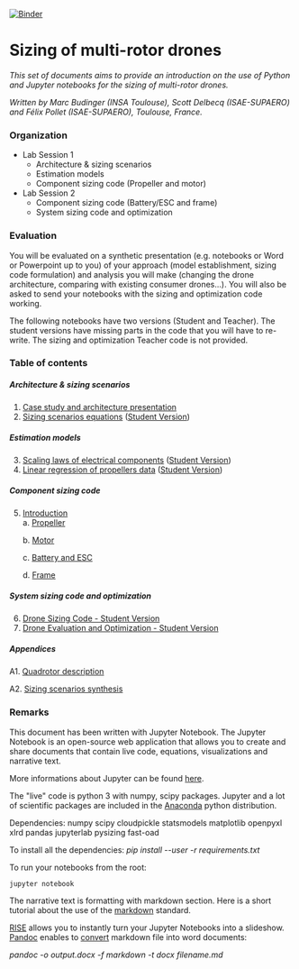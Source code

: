 ﻿[![Binder](https://mybinder.org/badge_logo.svg)](https://mybinder.org/v2/gh/SizingLab/multirotor_sizing_isae_coa_2023_student_version/HEAD)

# Sizing of multi-rotor drones

*This set of documents aims to provide an introduction on the use of Python and Jupyter notebooks for the sizing of multi-rotor drones.*

*Written by Marc Budinger (INSA Toulouse), Scott Delbecq (ISAE-SUPAERO) and Félix Pollet (ISAE-SUPAERO), Toulouse, France.*

### Organization

- Lab Session 1
    * Architecture & sizing scenarios
    * Estimation models
    * Component sizing code (Propeller and motor)
 - Lab Session 2
    * Component sizing code (Battery/ESC and frame)
    * System sizing code and optimization
    
### Evaluation
You will be evaluated on a synthetic presentation (e.g. notebooks or Word or Powerpoint up to you) of your approach (model establishment, sizing code formulation) and analysis you will make (changing the drone architecture, comparing with existing consumer drones...). 
You will also be asked to send your notebooks with the sizing and optimization code working.

The following notebooks have two versions (Student and Teacher). The student versions have missing parts in the code that you will have to re-write.
The sizing and optimization Teacher code is not provided.

### Table of contents

##### Architecture & sizing scenarios
1. [Case study and architecture presentation](01_CaseStudy.ipynb)
2. [Sizing scenarios equations](02_SizingScenariosEquations.ipynb) ([Student Version](02_SizingScenariosEquations-Student.ipynb))

##### Estimation models 
3. [Scaling laws of electrical components](03_ScalingLawsElectricalComponents.ipynb) ([Student Version](03_ScalingLawsElectricalComponents-Student.ipynb))
4. [Linear regression of propellers data](04_PropellerLinearRegression.ipynb) ([Student Version](04_PropellerLinearRegression-Student.ipynb))

##### Component sizing code  
5. [Introduction](05_SizingModelsIntroduction.ipynb)  
    a. [Propeller](05a_PropellerSelection-Student.ipynb)
    
    b. [Motor](05b_MotorSelection-Student.ipynb)
    
    c. [Battery and ESC](05c_BatteryESCSelection-Student.ipynb)
    
    d. [Frame](05d_FrameSelection-Student.ipynb)

##### System sizing code and optimization  
6. [Drone Sizing Code - Student Version](06_SystemSizingCodeOptimization-Student.ipynb)
7. [Drone Evaluation and Optimization - Student Version](07_SystemEvaluationAndOptimization.ipynb)
   
##### Appendices  
A1. [Quadrotor description](A1_QuadroDescription.ipynb)

A2. [Sizing scenarios synthesis](A2_Sizing_equations.ipynb)

### Remarks

This document has been written with Jupyter Notebook. The Jupyter Notebook is an open-source web application that allows you to create and share documents that contain live code, equations, visualizations and narrative text. 

More informations about Jupyter can be found [here](http://jupyter.org/).

The "live" code is python 3 with numpy, scipy packages. Jupyter and a lot of scientific packages are included in the [Anaconda](https://www.anaconda.com/what-is-anaconda/) python distribution.

Dependencies:
numpy
scipy
cloudpickle
statsmodels
matplotlib
openpyxl
xlrd
pandas
jupyterlab
pysizing
fast-oad

To install all the dependencies:
*pip install --user -r requirements.txt*

To run your notebooks from the root:

`jupyter notebook`


The narrative text is formatting with markdown section. Here is a short tutorial about the use of the [markdown](http://www.markdowntutorial.com) standard.  

[RISE](https://github.com/damianavila/RISE) allows you to instantly turn your Jupyter Notebooks into a slideshow.  
[Pandoc](https://pandoc.org/) enables to [convert](https://mrjoe.uk/convert-markdown-to-word-document/) markdown file into word documents:  

*pandoc -o output.docx -f markdown -t docx filename.md*